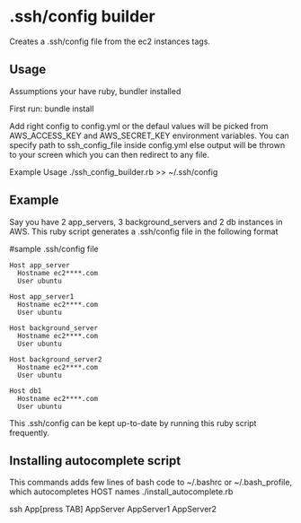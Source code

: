 .ssh/config builder
==================
Creates a .ssh/config file from the ec2 instances tags.

Usage
-----
Assumptions
  your have ruby, bundler installed

First run:  bundle install

Add right config to config.yml or the defaul values will be picked from AWS_ACCESS_KEY and AWS_SECRET_KEY environment variables. You can specify path to ssh_config_file inside config.yml else output will be thrown to your screen which you can then redirect to any file.

Example Usage
./ssh_config_builder.rb >> ~/.ssh/config

Example
-------
Say you have 2 app_servers, 3 background_servers and 2 db instances in AWS.
This ruby script generates a .ssh/config file in the following format

#sample .ssh/config file

    Host app_server
      Hostname ec2****.com
      User ubuntu

    Host app_server1
      Hostname ec2****.com
      User ubuntu

    Host background_server
      Hostname ec2****.com
      User ubuntu

    Host background_server2
      Hostname ec2****.com
      User ubuntu

    Host db1
      Hostname ec2****.com
      User ubuntu

This .ssh/config can be kept up-to-date by running this ruby script frequently.

Installing autocomplete script
------------------------------
This commands adds few lines of bash code to ~/.bashrc or ~/.bash_profile, which autocompletes HOST names
./install_autocomplete.rb

ssh App[press TAB]
AppServer AppServer1 AppServer2
